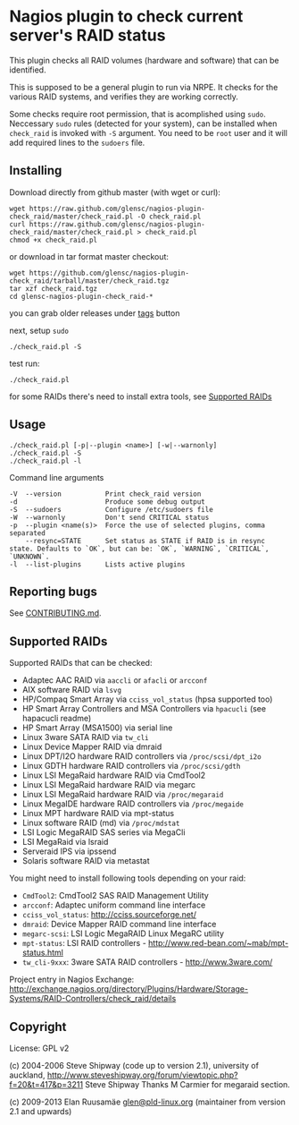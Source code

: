 # Nagios plugin to check current server's RAID status

This plugin checks all RAID volumes (hardware and software) that can be
identified.

This is supposed to be a general plugin to run via NRPE.
It checks for the various RAID systems, and verifies they are working correctly.

Some checks require root permission, that is acomplished using `sudo`.
Neccessary `sudo` rules (detected for your system), can be installed when
`check_raid` is invoked with `-S` argument. You need to be `root` user and it
will add required lines to the `sudoers` file.

## Installing

Download directly from github master (with wget or curl):

    wget https://raw.github.com/glensc/nagios-plugin-check_raid/master/check_raid.pl -O check_raid.pl
    curl https://raw.github.com/glensc/nagios-plugin-check_raid/master/check_raid.pl > check_raid.pl
    chmod +x check_raid.pl

or download in tar format master checkout:

    wget https://github.com/glensc/nagios-plugin-check_raid/tarball/master/check_raid.tgz
    tar xzf check_raid.tgz
    cd glensc-nagios-plugin-check_raid-*

you can grab older releases under [tags](https://github.com/glensc/nagios-plugin-check_raid/tags) button

next, setup `sudo`

    ./check_raid.pl -S

test run:

    ./check_raid.pl

for some RAIDs there's need to install extra tools, see [Supported RAIDs](#supported-raids)


## Usage

	./check_raid.pl [-p|--plugin <name>] [-w|--warnonly]
	./check_raid.pl -S
	./check_raid.pl -l

Command line arguments

	-V  --version           Print check_raid version
	-d                      Produce some debug output
	-S  --sudoers           Configure /etc/sudoers file
	-W  --warnonly          Don't send CRITICAL status
	-p  --plugin <name(s)>  Force the use of selected plugins, comma separated
	    --resync=STATE      Set status as STATE if RAID is in resync state. Defaults to `OK`, but can be: `OK`, `WARNING`, `CRITICAL`, `UNKNOWN`.
	-l  --list-plugins      Lists active plugins

## Reporting bugs

See [CONTRIBUTING.md](CONTRIBUTING.md).

## Supported RAIDs

Supported RAIDs that can be checked:

- Adaptec AAC RAID via `aaccli` or `afacli` or `arcconf`
- AIX software RAID via `lsvg`
- HP/Compaq Smart Array via `cciss_vol_status` (hpsa supported too)
- HP Smart Array Controllers and MSA Controllers via `hpacucli` (see
  hapacucli readme)
- HP Smart Array (MSA1500) via serial line
- Linux 3ware SATA RAID via `tw_cli`
- Linux Device Mapper RAID via dmraid
- Linux DPT/I2O hardware RAID controllers via `/proc/scsi/dpt_i2o`
- Linux GDTH hardware RAID controllers via `/proc/scsi/gdth`
- Linux LSI MegaRaid hardware RAID via CmdTool2
- Linux LSI MegaRaid hardware RAID via megarc
- Linux LSI MegaRaid hardware RAID via `/proc/megaraid`
- Linux MegaIDE hardware RAID controllers via `/proc/megaide`
- Linux MPT hardware RAID via mpt-status
- Linux software RAID (md) via `/proc/mdstat`
- LSI Logic MegaRAID SAS series via MegaCli
- LSI MegaRaid via lsraid
- Serveraid IPS via ipssend
- Solaris software RAID via metastat

You might need to install following tools depending on your raid:

- `CmdTool2`: CmdTool2 SAS RAID Management Utility
- `arcconf`: Adaptec uniform command line interface
- `cciss_vol_status`: http://cciss.sourceforge.net/
- `dmraid`: Device Mapper RAID command line interface
- `megarc-scsi`: LSI Logic MegaRAID Linux MegaRC utility
- `mpt-status`: LSI RAID controllers - http://www.red-bean.com/~mab/mpt-status.html
- `tw_cli-9xxx`: 3ware SATA RAID controllers - http://www.3ware.com/

Project entry in Nagios Exchange: http://exchange.nagios.org/directory/Plugins/Hardware/Storage-Systems/RAID-Controllers/check_raid/details

## Copyright
License: GPL v2

(c) 2004-2006 Steve Shipway (code up to version 2.1), university of auckland,
http://www.steveshipway.org/forum/viewtopic.php?f=20&t=417&p=3211
Steve Shipway Thanks M Carmier for megaraid section.

(c) 2009-2013 Elan Ruusamäe <glen@pld-linux.org> (maintainer from version 2.1 and upwards)

